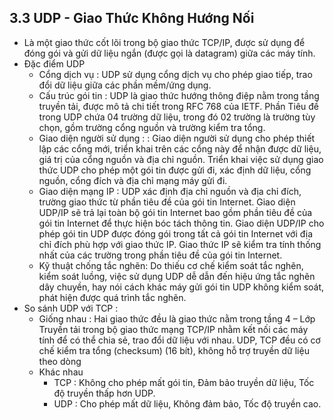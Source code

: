 ## 3.3 UDP - Giao Thức Không Hướng Nối
- Là một giao thức cốt lõi trong bộ giao thức TCP/IP, được sử dụng để đóng gói và gửi dữ liệu ngắn (được gọi là datagram) giữa các máy tính.
- Đặc điểm UDP 
    + Cổng dịch vụ : UDP sử dụng cổng dịch vụ cho phép giao tiếp, trao đổi dữ liệu giữa các phần mềm/ứng dụng.
    + Cấu trúc gói tin : UDP là giao thức hướng thông điệp nằm trong tầng truyền tải, được mô tả chi tiết trong RFC 768 của IETF. Phần Tiêu đề trong UDP chứa 04 trường dữ liệu, trong đó 02 trường là trường tùy chọn, gồm trường cổng nguồn và trường kiểm tra tổng.
    + Giao diện người sử dụng : : Giao diện người sử dụng cho phép thiết lập các cổng mới, triển khai trên các cổng này để nhận được dữ liệu, giá trị của cổng nguồn và địa chỉ nguồn. Triển khai việc sử dụng giao thức UDP cho phép một gói tin được gửi đi, xác định dữ liệu, cổng nguồn, cổng đích và địa chỉ mạng máy gửi đi.
    + Giao diện mạng IP : UDP xác định địa chỉ nguồn và địa chỉ đích, trường giao thức từ phần tiêu đề của gói tin Internet. Giao diện UDP/IP sẽ trả lại toàn bộ gói tin Internet bao gồm phần tiêu đề của gói tin Internet để thực hiện bóc tách thông tin. Giao diện UDP/IP cho phép gói tin UDP được đóng gói trong tất cả gói tin Internet với địa chỉ đích phù hợp với giao thức IP. Giao thức IP sẽ kiểm tra tính thống nhất của các trường trong phần tiêu đề của gói tin Internet.
    + Kỹ thuật chống tắc nghẽn: Do thiếu cơ chế kiểm soát tắc nghẽn, kiểm soát luồng, việc sử dụng UDP dễ dẫn đến hiệu ứng tắc nghẽn dây chuyền, hay nói cách khác máy gửi gói tin UDP không kiểm soát, phát hiện được quá trình tắc nghẽn.
- So sánh UDP với TCP : 
    + Giống nhau : Hai giao thức đều là giao thức nằm trong tầng 4 – Lớp Truyền tải trong bộ giao thức mạng TCP/IP nhằm kết nối các máy tính để có thể chia sẻ, trao đổi dữ liệu với nhau. UDP, TCP đều có cơ chế kiểm tra tổng (checksum) (16 bít), không hỗ trợ truyền dữ liệu theo dòng
    + Khác nhau 
        - TCP : Không cho phép mất gói tin, Đảm bảo truyền dữ liệu, Tốc độ truyền thấp hơn UDP.
        - UDP : Cho phép mất dữ liệu, Không đảm bảo, Tốc độ truyền cao.
        